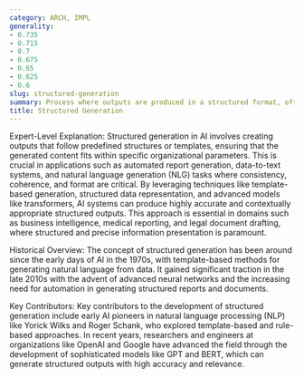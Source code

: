 ```yaml
---
category: ARCH, IMPL
generality:
- 0.735
- 0.715
- 0.7
- 0.675
- 0.65
- 0.625
- 0.6
slug: structured-generation
summary: Process where outputs are produced in a structured format, often requiring adherence to specific formats or templates, such as tables, graphs, or well-organized textual reports.
title: Structured Generation
---
```


Expert-Level Explanation:
Structured generation in AI involves creating outputs that follow predefined structures or templates, ensuring that the generated content fits within specific organizational parameters. This is crucial in applications such as automated report generation, data-to-text systems, and natural language generation (NLG) tasks where consistency, coherence, and format are critical. By leveraging techniques like template-based generation, structured data representation, and advanced models like transformers, AI systems can produce highly accurate and contextually appropriate structured outputs. This approach is essential in domains such as business intelligence, medical reporting, and legal document drafting, where structured and precise information presentation is paramount.

Historical Overview:
The concept of structured generation has been around since the early days of AI in the 1970s, with template-based methods for generating natural language from data. It gained significant traction in the late 2010s with the advent of advanced neural networks and the increasing need for automation in generating structured reports and documents.

Key Contributors:
Key contributors to the development of structured generation include early AI pioneers in natural language processing (NLP) like Yorick Wilks and Roger Schank, who explored template-based and rule-based approaches. In recent years, researchers and engineers at organizations like OpenAI and Google have advanced the field through the development of sophisticated models like GPT and BERT, which can generate structured outputs with high accuracy and relevance.